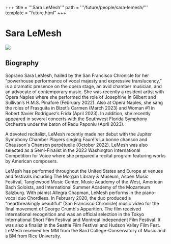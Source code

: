 +++
title = '''Sara LeMesh'''
path = '''/future/people/sara-lemesh/'''
template = "future.html"
+++

<h1>Sara LeMesh</h1>

<img class="speaker-photo" src="https://custom.cvent.com/C3A4539B19F74ABCB6FCE437F6BC0A74/files/event/910aaf2914d44586a56fbd0b3b2c31c0/db32d78d79e44078bffa3ca232cad851.jpg">
<h2>Biography</h2>
<p>Soprano Sara LeMesh, hailed by the San Francisco Chronicle for her “powerhouse performance of vocal majesty and expressive translucency,” is a dramatic presence on the opera stage, an avid chamber musician, and an advocate of contemporary music. She was recently a resident artist with Opera Naples where she performed the role of Josephine in Gilbert and Sullivan’s H.M.S. Pinafore (February 2022). Also at Opera Naples, she sang the roles of Frasquita in Bizet’s Carmen (March 2023) and Woman #1 in Robert Xavier Rodriguez’s Frida (April 2023). In addition, she recently appeared in several concerts with the Southwest Florida Symphony Orchestra under the baton of Radu Paponiu (April 2023).

A devoted recitalist, LeMesh recently made her debut with the Jupiter Symphony Chamber Players singing Fauré's La bonne chanson and Chausson's Chanson perpétuelle (October 2022). LeMesh was also selected as a Semi-Finalist in the 2023 Washington International Competition for Voice where she prepared a recital program featuring works by American composers.

LeMesh has performed throughout the United States and Europe at venues and festivals including The Morgan Library & Museum, Aspen Music Festival, Tanglewood Music Center, Music Academy of the West, American Bach Soloists, and International Summer Academy of the Mozarteum Salzburg. With pianist Allegra Chapman, LeMesh performs in the piano-vocal duo Chordless. In February 2020, the duo produced a “heartbreakingly beautiful” (San Francisco Chronicle) music video for the final movement of George Crumb's Apparition. The film received international recognition and was an official selection in the Tokyo International Short Film Festival and Montreal Independent Film Festival. It was also a finalist in the Seattle Film Festival and Hudson Valley Film Fest. LeMesh received her MM from the Bard College-Conservatory of Music and a BM from Rice University.</p>

